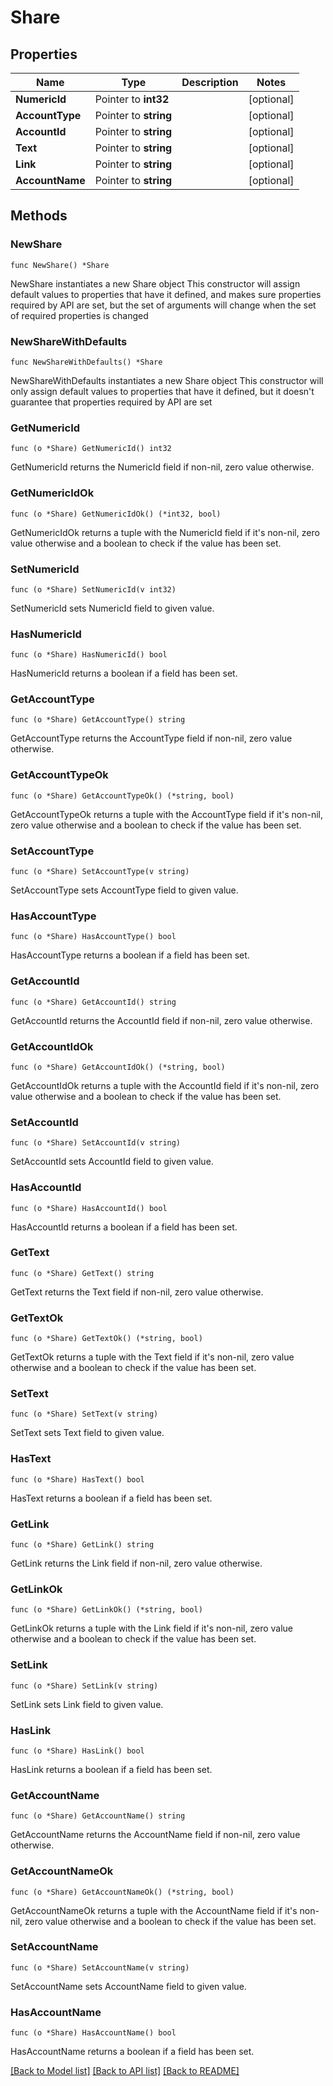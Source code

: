 # Share

## Properties

Name | Type | Description | Notes
------------ | ------------- | ------------- | -------------
**NumericId** | Pointer to **int32** |  | [optional] 
**AccountType** | Pointer to **string** |  | [optional] 
**AccountId** | Pointer to **string** |  | [optional] 
**Text** | Pointer to **string** |  | [optional] 
**Link** | Pointer to **string** |  | [optional] 
**AccountName** | Pointer to **string** |  | [optional] 

## Methods

### NewShare

`func NewShare() *Share`

NewShare instantiates a new Share object
This constructor will assign default values to properties that have it defined,
and makes sure properties required by API are set, but the set of arguments
will change when the set of required properties is changed

### NewShareWithDefaults

`func NewShareWithDefaults() *Share`

NewShareWithDefaults instantiates a new Share object
This constructor will only assign default values to properties that have it defined,
but it doesn't guarantee that properties required by API are set

### GetNumericId

`func (o *Share) GetNumericId() int32`

GetNumericId returns the NumericId field if non-nil, zero value otherwise.

### GetNumericIdOk

`func (o *Share) GetNumericIdOk() (*int32, bool)`

GetNumericIdOk returns a tuple with the NumericId field if it's non-nil, zero value otherwise
and a boolean to check if the value has been set.

### SetNumericId

`func (o *Share) SetNumericId(v int32)`

SetNumericId sets NumericId field to given value.

### HasNumericId

`func (o *Share) HasNumericId() bool`

HasNumericId returns a boolean if a field has been set.

### GetAccountType

`func (o *Share) GetAccountType() string`

GetAccountType returns the AccountType field if non-nil, zero value otherwise.

### GetAccountTypeOk

`func (o *Share) GetAccountTypeOk() (*string, bool)`

GetAccountTypeOk returns a tuple with the AccountType field if it's non-nil, zero value otherwise
and a boolean to check if the value has been set.

### SetAccountType

`func (o *Share) SetAccountType(v string)`

SetAccountType sets AccountType field to given value.

### HasAccountType

`func (o *Share) HasAccountType() bool`

HasAccountType returns a boolean if a field has been set.

### GetAccountId

`func (o *Share) GetAccountId() string`

GetAccountId returns the AccountId field if non-nil, zero value otherwise.

### GetAccountIdOk

`func (o *Share) GetAccountIdOk() (*string, bool)`

GetAccountIdOk returns a tuple with the AccountId field if it's non-nil, zero value otherwise
and a boolean to check if the value has been set.

### SetAccountId

`func (o *Share) SetAccountId(v string)`

SetAccountId sets AccountId field to given value.

### HasAccountId

`func (o *Share) HasAccountId() bool`

HasAccountId returns a boolean if a field has been set.

### GetText

`func (o *Share) GetText() string`

GetText returns the Text field if non-nil, zero value otherwise.

### GetTextOk

`func (o *Share) GetTextOk() (*string, bool)`

GetTextOk returns a tuple with the Text field if it's non-nil, zero value otherwise
and a boolean to check if the value has been set.

### SetText

`func (o *Share) SetText(v string)`

SetText sets Text field to given value.

### HasText

`func (o *Share) HasText() bool`

HasText returns a boolean if a field has been set.

### GetLink

`func (o *Share) GetLink() string`

GetLink returns the Link field if non-nil, zero value otherwise.

### GetLinkOk

`func (o *Share) GetLinkOk() (*string, bool)`

GetLinkOk returns a tuple with the Link field if it's non-nil, zero value otherwise
and a boolean to check if the value has been set.

### SetLink

`func (o *Share) SetLink(v string)`

SetLink sets Link field to given value.

### HasLink

`func (o *Share) HasLink() bool`

HasLink returns a boolean if a field has been set.

### GetAccountName

`func (o *Share) GetAccountName() string`

GetAccountName returns the AccountName field if non-nil, zero value otherwise.

### GetAccountNameOk

`func (o *Share) GetAccountNameOk() (*string, bool)`

GetAccountNameOk returns a tuple with the AccountName field if it's non-nil, zero value otherwise
and a boolean to check if the value has been set.

### SetAccountName

`func (o *Share) SetAccountName(v string)`

SetAccountName sets AccountName field to given value.

### HasAccountName

`func (o *Share) HasAccountName() bool`

HasAccountName returns a boolean if a field has been set.


[[Back to Model list]](../README.md#documentation-for-models) [[Back to API list]](../README.md#documentation-for-api-endpoints) [[Back to README]](../README.md)



